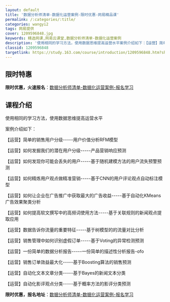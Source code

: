 ```yaml
---
layout: default
title: '数据分析师清单-数据化运营案例-限时优惠-网易精品课'
permalink: /:categories/:title/
categories: wangyi2
tags: 网易提供
cover: 1209596848.jpg
keywords: 精选网课,网易云课堂,数据分析师清单-数据化运营案例
description: '使用相同的学习方法，使用数据思维提高运营水平案例介绍如下：【运营】简单的销售用户分级-----用户价值分析RFM模型【运'
classid: 1209596848
targetlink: https://study.163.com/course/introduction/1209596848.htm?share=1&shareId=1025206652&utm_campaign=share&utm_medium=iphoneShare&utm_source=&utm_u=1025206652
---
```


## 限时特惠

**限时优惠，火速报名**：[数据分析师清单-数据化运营案例-报名学习](https://study.163.com/course/introduction/1209596848.htm?share=1&shareId=1025206652&utm_campaign=share&utm_medium=iphoneShare&utm_source=&utm_u=1025206652)

## 课程介绍

使用相同的学习方法，使用数据思维提高运营水平

案例介绍如下：

【运营】简单的销售用户分级-----用户价值分析RFM模型

【运营】如何发掘我们的潜在用户分级-----产品营销响应预测

【运营】如何发现你可能会丢失的用户-----基于随机建模方法的用户流失预警预测

【运营】如何精炼用户观点做精准营销-----基于CNN的用户评论观点自动标注模型

【运营】如何让企业在广告推广中获取最大的广告收益-----基于自动化KMeans广告效果聚类分析

【运营】如何提高软文撰写中的高频词使用方法-----基于关联规则的新闻观点提取应用

【运营】数据告诉你流量的重要特征-----基于树模型的的流量对比分析

【运营】销售管理中如何识别虚假订单-----基于Voting的异常检测预测

【运营】一份简单的数据分析报告-----一份简单的描述性分析报告-ofo

【运营】销售订单效益最大化-----基于Boosting算法的销售预测

【运营】自动化文本文章分类-----基于Bayes的新闻文本分类

【运营】自动化影评观点分类-----基于概率方法的影评分类预测

**限时优惠，报名地址**：[数据分析师清单-数据化运营案例-报名学习](https://study.163.com/course/introduction/1209596848.htm?share=1&shareId=1025206652&utm_campaign=share&utm_medium=iphoneShare&utm_source=&utm_u=1025206652)


